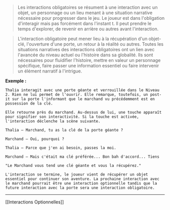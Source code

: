 > Les interactions obligatoires se résument à une interaction avec un objet, un personnage ou un lieu menant à une situation narrative nécessaire pour progresser dans le jeu. Le joueur est dans l'obligation d'interagir mais pas forcément dans l'instant t. Il peut prendre le temps d'explorer, de revenir en arrière ou autres avant l'interaction.

> L'interaction obligatoire peut mener lieu à la récupération d'un objet-clé, l'ouverture d'une porte, un retour à la réalité ou autres. Toutes les situations narratives des interactions obligatoires ont un lien avec l'avancée du niveau actuel ou l'histoire dans sa globalité. Ils sont nécessaires pour fluidifier l'histoire, mettre en valeur un personnage spécifique, faire passer une information essentiel ou faire intervenir un élément narratif à l'intrigue.

**Exemple :**

```
Thalia interagit avec une porte géante et verrouillée dans le Niveau 2. Rien ne lui permet de l'ouvrir. Elle remarque, toutefois, un post-it sur la porte l'informant que le marchand vu précédemment est en possession de la clé.

Elle retourne près du marchand. Au-dessus de lui, une touche apparaît pour signifier son interactivité. Si la touche est activée, l'interaction déclenche la scène suivante.

Thalia — Marchand, tu as la clé de la porte géante ?

Marchand — Oui, pourquoi ?

Thalia — Parce que j'en ai besoin, passes la moi.

Marchand — Mais c'était ma clé préférée... Bon bah d'accord... Tiens

"Le Marchand vous tend une clé géante et vous la récupérez."

L'interaction se termine, le joueur vient de récupérer un objet essentiel pour continuer son aventure. La prochaine interaction avec le marchand pourrait être une interaction optionnelle tandis que la future interaction avec la porte sera une interaction obligatoire.
```

---
[[Interactions Optionnelles]]